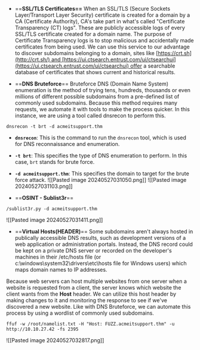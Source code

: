 - ==**SSL/TLS Certificates==**
When an SSL/TLS (Secure Sockets Layer/Transport Layer Security) certificate is created for a domain by a CA (Certificate Authority), CA's take part in what's called "Certificate Transparency (CT) logs". These are publicly accessible logs of every SSL/TLS certificate created for a domain name. The purpose of Certificate Transparency logs is to stop malicious and accidentally made certificates from being used. We can use this service to our advantage to discover subdomains belonging to a domain, sites like [https://crt.sh](http://crt.sh/) and [https://ui.ctsearch.entrust.com/ui/ctsearchui](https://ui.ctsearch.entrust.com/ui/ctsearchui) offer a searchable database of certificates that shows current and historical results.


- ==**DNS Bruteforce**==
Bruteforce DNS (Domain Name System) enumeration is the method of trying tens, hundreds, thousands or even millions of different possible subdomains from a pre-defined list of commonly used subdomains. Because this method requires many requests, we automate it with tools to make the process quicker. In this instance, we are using a tool called dnsrecon to perform this. 

```
dnsrecon -t brt -d acmeitsupport.thm 
```
- **`dnsrecon`**: This is the command to run the `dnsrecon` tool, which is used for DNS reconnaissance and enumeration.
- **`-t brt`**: This specifies the type of DNS enumeration to perform. In this case, `brt` stands for brute force.
- **`-d acmeitsupport.thm`**: This specifies the domain to target for the brute force attack.
![[Pasted image 20240527031050.png]]
![[Pasted image 20240527031103.png]]


- ==**OSINT - Sublist3r**==
```
/sublist3r.py -d acmeitsupport.thm
```
![[Pasted image 20240527031411.png]]


- ==**Virtual Hosts(HEADER)**==
Some subdomains aren't always hosted in publically accessible DNS results, such as development versions of a web application or administration portals. Instead, the DNS record could be kept on a private DNS server or recorded on the developer's machines in their /etc/hosts file (or c:\windows\system32\drivers\etc\hosts file for Windows users) which maps domain names to IP addresses. 

Because web servers can host multiple websites from one server when a website is requested from a client, the server knows which website the client wants from the **Host** header. We can utilize this host header by making changes to it and monitoring the response to see if we've discovered a new website. Like with DNS Bruteforce, we can automate this process by using a wordlist of commonly used subdomains.
```
ffuf -w /root/namelist.txt -H "Host: FUZZ.acmeitsupport.thm" -u http://10.10.27.42 -fs 2395  
```
![[Pasted image 20240527032817.png]]